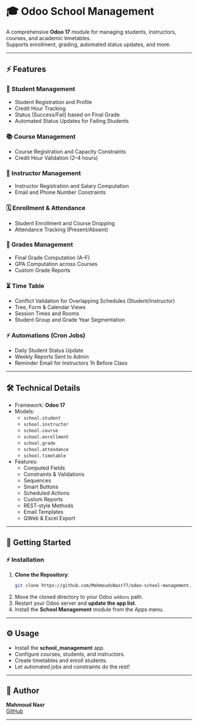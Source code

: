# 🎓 Odoo School Management

A comprehensive **Odoo 17** module for managing students, instructors, courses, and academic timetables.  
Supports enrollment, grading, automated status updates, and more.

---

## ⚡ Features

### 👥 Student Management
- Student Registration and Profile
- Credit Hour Tracking
- Status (Success/Fail) based on Final Grade
- Automated Status Updates for Failing Students

### 📚 Course Management
- Course Registration and Capacity Constraints
- Credit Hour Validation (2–4 hours)

### 👔 Instructor Management
- Instructor Registration and Salary Computation
- Email and Phone Number Constraints

### 🗓️ Enrollment & Attendance
- Student Enrollment and Course Dropping
- Attendance Tracking (Present/Absent)

### 🏅 Grades Management
- Final Grade Computation (A–F)
- GPA Computation across Courses
- Custom Grade Reports

### ⏳ Time Table
- Conflict Validation for Overlapping Schedules (Student/Instructor)
- Tree, Form & Calendar Views
- Session Times and Rooms
- Student Group and Grade Year Segmentation

### ⚡️ Automations (Cron Jobs)
- Daily Student Status Update
- Weekly Reports Sent to Admin
- Reminder Email for Instructors 1h Before Class

---

## 🛠️ Technical Details
- Framework: **Odoo 17**
- Models:
    - `school.student`
    - `school.instructor`
    - `school.course`
    - `school.enrollment`
    - `school.grade`
    - `school.attendance`
    - `school.timetable`
- Features:
    - Computed Fields
    - Constraints & Validations
    - Sequences
    - Smart Buttons
    - Scheduled Actions
    - Custom Reports
    - REST-style Methods
    - Email Templates
    - QWeb & Excel Export

---

## 🚀 Getting Started

### ⚡️ Installation
1. **Clone the Repository**:
    ```bash
    git clone https://github.com/MahmoudsNasr77/odoo-school-management.git
    ```
2. Move the cloned directory to your Odoo `addons` path.
3. Restart your Odoo server and **update the app list**.
4. Install the **School Management** module from the Apps menu.

---

## ⚙️ Usage
- Install the **school_management** app.
- Configure courses, students, and instructors.
- Create timetables and enroll students.
- Let automated jobs and constraints do the rest!

---

## 👥 Author
**Mahmoud Nasr**  
[GitHub](https://github.com/MahmoudsNasr77)

---
